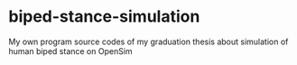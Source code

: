 # biped-stance-simulation
My own program source codes of my graduation thesis about simulation of  human biped stance on OpenSim
